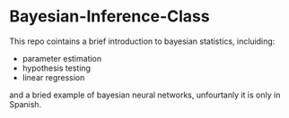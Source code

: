 # Bayesian-Inference-Class
This repo cointains a brief introduction to bayesian statistics, incluiding: 
* parameter estimation 
* hypothesis testing 
* linear regression 

and a bried example of bayesian neural networks, unfourtanly it is only in Spanish.

